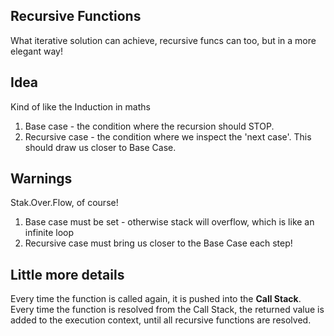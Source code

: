 ## Recursive Functions

What iterative solution can achieve, recursive funcs can too, but in a more elegant way!

## Idea

Kind of like the Induction in maths

1. Base case - the condition where the recursion should STOP.
2. Recursive case - the condition where we inspect the 'next case'. This should draw us closer to Base Case.

## Warnings

Stak.Over.Flow, of course!

1. Base case must be set - otherwise stack will overflow, which is like an infinite loop
2. Recursive case must bring us closer to the Base Case each step!

## Little more details

Every time the function is called again, it is pushed into the **Call Stack**.
Every time the function is resolved from the Call Stack, the returned value is added to the execution context, until all recursive functions are resolved.
